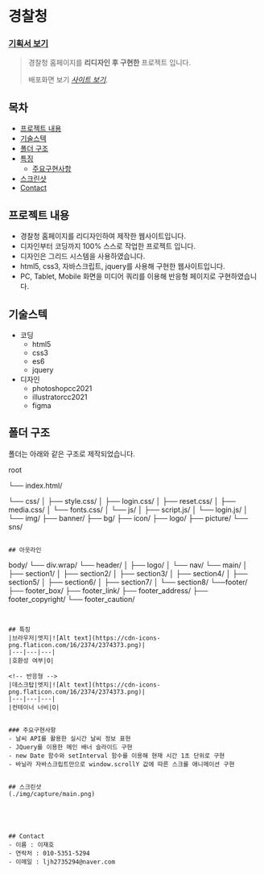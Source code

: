 # 경찰청 <!-- omit in toc -->
### [기획서 보기](./project1.pdf)
> 경찰청 홈페이지를 **리디자인 후 구현한** 프로젝트 입니다.
> 
> 배포화면 보기 [_사이트 보기_](https://leejaeho0104.github.io/PROJECT__1/). 
> 
## 목차 <!-- omit in toc -->
- [프로젝트 내용](#프로젝트-내용)
- [기술스텍](#기술스텍)
- [폴더 구조](#폴더-구조)
- [특징](#특징)
  - [주요구현사항](#주요구현사항)
- [스크린샷](#스크린샷)
- [Contact](#contact)
<!-- * [License](#license) -->


## 프로젝트 내용
- 경찰청 홈페이지를 리디자인하여 제작한 웹사이트입니다.
- 디자인부터 코딩까지 100% 스스로 작업한 프로젝트 입니다.
- 디자인은 그리드 시스템을 사용하였습니다.
- html5, css3, 자바스크립트, jquery를 사용해 구현한 웹사이트입니다.
- PC, Tablet, Mobile 화면을 미디어 쿼리를 이용해 반응형 페이지로 구현하였습니다.


## 기술스텍
- 코딩
  - html5
  - css3
  - es6 
  - jquery
- 디자인 
  - photoshopcc2021
  - illustratorcc2021
  - figma


## 폴더 구조

폴더는 아래와 같은 구조로 제작되었습니다.

root

└── index.html/

└── css/
│    ├── style.css/
│    ├── login.css/
│    ├── reset.css/
│    ├── media.css/
│    └── fonts.css/
│
└── js/
│    ├── script.js/
│    └── login.js/
│
└── img/
    ├── banner/
    ├── bg/
    ├── icon/
    ├── logo/
    ├── picture/
    └── sns/
    
```

## 아웃라인
```
body/
  └── div.wrap/
        └── header/
        │    ├── logo/
        │    └── nav/
        └── main/
        │    ├── section1/
        │    ├── section2/
        │    ├── section3/
        │    ├── section4/
        │    ├── section5/
        │    ├── section6/
        │    ├── section7/
        │    └── section8/
        └──footer/
             ├── footer_box/
             ├── footer_link/
             ├── footer_address/
             ├── footer_copyright/
             └── footer_caution/



```


## 특징
|브라우저|엣지|![Alt text](https://cdn-icons-png.flaticon.com/16/2374/2374373.png)|
|---|---|---|
|호환성 여부|O|

<!-- 반응형 -->
|데스크탑|엣지|![Alt text](https://cdn-icons-png.flaticon.com/16/2374/2374373.png)|
|---|---|---|
|컨테이너 너비|O|


### 주요구현사항
- 날씨 API를 활용한 실시간 날씨 정보 표현
- JQuery를 이용한 메인 배너 슬라이드 구현
- new Date 함수와 setInterval 함수를 이용해 현재 시간 1초 단위로 구현
- 바닐라 자바스크립트만으로 window.scrollY 값에 따른 스크롤 애니메이션 구현


## 스크린샷
(./img/capture/main.png)





## Contact
- 이름 : 이재호
- 연락처 : 010-5351-5294
- 이메일 : ljh2735294@naver.com